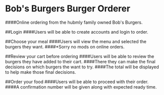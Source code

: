 # Bob's Burgers Burger Orderer
####Online ordering from the hubmly family owned Bob's Burgers.

##Login
####Users will be able to create accounts and login to order.

##Choose your meal
####Users will view the menu and selected the burgers they want.
####*Sorry no mods on online orders.

##Review your cart before ordering
####Users will be able to review the burgers they have added to their cart.
####There they can make the final decisions on which burgers the want to try.
####The total will be displayed to help make those final decisions.

##Order your food
####Users will be able to proceed with their order.
####A confirmation number will be given along with expected ready time.
